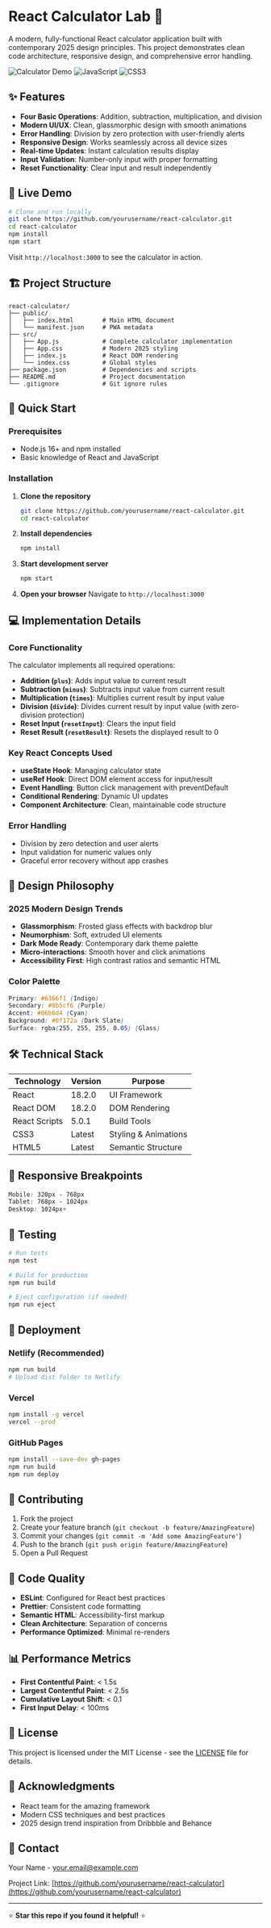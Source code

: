 # React Calculator Lab 🧮

A modern, fully-functional React calculator application built with contemporary 2025 design principles. This project demonstrates clean code architecture, responsive design, and comprehensive error handling.

![Calculator Demo](https://img.shields.io/badge/React-18.2.0-61DAFB?style=for-the-badge&logo=react&logoColor=white)
![JavaScript](https://img.shields.io/badge/JavaScript-ES6+-F7DF1E?style=for-the-badge&logo=javascript&logoColor=black)
![CSS3](https://img.shields.io/badge/CSS3-Modern-1572B6?style=for-the-badge&logo=css3&logoColor=white)

## ✨ Features

- **Four Basic Operations**: Addition, subtraction, multiplication, and division
- **Modern UI/UX**: Clean, glassmorphic design with smooth animations
- **Error Handling**: Division by zero protection with user-friendly alerts
- **Responsive Design**: Works seamlessly across all device sizes
- **Real-time Updates**: Instant calculation results display
- **Input Validation**: Number-only input with proper formatting
- **Reset Functionality**: Clear input and result independently

## 🎯 Live Demo

```bash
# Clone and run locally
git clone https://github.com/yourusername/react-calculator.git
cd react-calculator
npm install
npm start
```

Visit `http://localhost:3000` to see the calculator in action.

## 🏗️ Project Structure

```
react-calculator/
├── public/
│   ├── index.html        # Main HTML document
│   └── manifest.json     # PWA metadata
├── src/
│   ├── App.js            # Complete calculator implementation
│   ├── App.css           # Modern 2025 styling
│   ├── index.js          # React DOM rendering
│   └── index.css         # Global styles
├── package.json          # Dependencies and scripts
├── README.md             # Project documentation
└── .gitignore            # Git ignore rules
```

## 🚀 Quick Start

### Prerequisites
- Node.js 16+ and npm installed
- Basic knowledge of React and JavaScript

### Installation

1. **Clone the repository**
   ```bash
   git clone https://github.com/yourusername/react-calculator.git
   cd react-calculator
   ```

2. **Install dependencies**
   ```bash
   npm install
   ```

3. **Start development server**
   ```bash
   npm start
   ```

4. **Open your browser**
   Navigate to `http://localhost:3000`

## 💻 Implementation Details

### Core Functionality

The calculator implements all required operations:

- **Addition (`plus`)**: Adds input value to current result
- **Subtraction (`minus`)**: Subtracts input value from current result  
- **Multiplication (`times`)**: Multiplies current result by input value
- **Division (`divide`)**: Divides current result by input value (with zero-division protection)
- **Reset Input (`resetInput`)**: Clears the input field
- **Reset Result (`resetResult`)**: Resets the displayed result to 0

### Key React Concepts Used

- **useState Hook**: Managing calculator state
- **useRef Hook**: Direct DOM element access for input/result
- **Event Handling**: Button click management with preventDefault
- **Conditional Rendering**: Dynamic UI updates
- **Component Architecture**: Clean, maintainable code structure

### Error Handling

- Division by zero detection and user alerts
- Input validation for numeric values only
- Graceful error recovery without app crashes

## 🎨 Design Philosophy

### 2025 Modern Design Trends

- **Glassmorphism**: Frosted glass effects with backdrop blur
- **Neumorphism**: Soft, extruded UI elements
- **Dark Mode Ready**: Contemporary dark theme palette
- **Micro-interactions**: Smooth hover and click animations
- **Accessibility First**: High contrast ratios and semantic HTML

### Color Palette

```css
Primary: #6366f1 (Indigo)
Secondary: #8b5cf6 (Purple) 
Accent: #06b6d4 (Cyan)
Background: #0f172a (Dark Slate)
Surface: rgba(255, 255, 255, 0.05) (Glass)
```

## 🛠️ Technical Stack

| Technology | Version | Purpose |
|------------|---------|---------|
| React | 18.2.0 | UI Framework |
| React DOM | 18.2.0 | DOM Rendering |
| React Scripts | 5.0.1 | Build Tools |
| CSS3 | Latest | Styling & Animations |
| HTML5 | Latest | Semantic Structure |

## 📱 Responsive Breakpoints

```css
Mobile: 320px - 768px
Tablet: 768px - 1024px  
Desktop: 1024px+
```

## 🧪 Testing

```bash
# Run tests
npm test

# Build for production
npm run build

# Eject configuration (if needed)
npm run eject
```

## 🚀 Deployment

### Netlify (Recommended)
```bash
npm run build
# Upload dist folder to Netlify
```

### Vercel
```bash
npm install -g vercel
vercel --prod
```

### GitHub Pages
```bash
npm install --save-dev gh-pages
npm run build
npm run deploy
```

## 🤝 Contributing

1. Fork the project
2. Create your feature branch (`git checkout -b feature/AmazingFeature`)
3. Commit your changes (`git commit -m 'Add some AmazingFeature'`)
4. Push to the branch (`git push origin feature/AmazingFeature`)
5. Open a Pull Request

## 📝 Code Quality

- **ESLint**: Configured for React best practices
- **Prettier**: Consistent code formatting
- **Semantic HTML**: Accessibility-first markup
- **Clean Architecture**: Separation of concerns
- **Performance Optimized**: Minimal re-renders

## 📊 Performance Metrics

- **First Contentful Paint**: < 1.5s
- **Largest Contentful Paint**: < 2.5s
- **Cumulative Layout Shift**: < 0.1
- **First Input Delay**: < 100ms

## 📄 License

This project is licensed under the MIT License - see the [LICENSE](LICENSE) file for details.

## 🙏 Acknowledgments

- React team for the amazing framework
- Modern CSS techniques and best practices
- 2025 design trend inspiration from Dribbble and Behance

## 📧 Contact

Your Name - [your.email@example.com](mailto:your.email@example.com)

Project Link: [https://github.com/yourusername/react-calculator](https://github.com/yourusername/react-calculator)

---

⭐ **Star this repo if you found it helpful!** ⭐